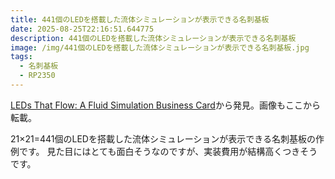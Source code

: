 ```yaml
---
title: 441個のLEDを搭載した流体シミュレーションが表示できる名刺基板
date: 2025-08-25T22:16:51.644775
description: 441個のLEDを搭載した流体シミュレーションが表示できる名刺基板
image: /img/441個のLEDを搭載した流体シミュレーションが表示できる名刺基板.jpg
tags:
  - 名刺基板
  - RP2350
---
```

[LEDs That Flow: A Fluid Simulation Business Card](https://hackaday.com/2025/08/12/leds-that-flow-a-fluid-simulation-business-card/)から発見。画像もここから転載。

21×21=441個のLEDを搭載した流体シミュレーションが表示できる名刺基板の作例です。
見た目にはとても面白そうなのですが、実装費用が結構高くつきそうです。



